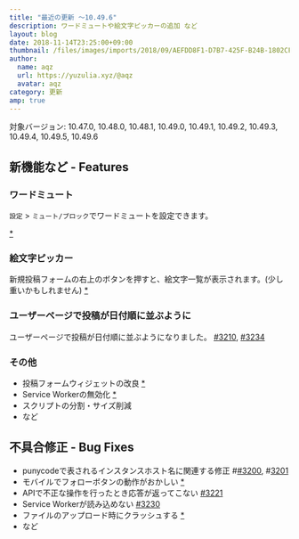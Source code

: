 ```yaml
---
title: "最近の更新 ～10.49.6"
description: ワードミュートや絵文字ピッカーの追加 など
layout: blog
date: 2018-11-14T23:25:00+09:00
thumbnail: /files/images/imports/2018/09/AEFDD8F1-D7B7-425F-B24B-1802CF8CDFB9.jpg
author:
  name: aqz
  url: https://yuzulia.xyz/@aqz
  avatar: aqz
category: 更新
amp: true
---
```

対象バージョン: 10.47.0, 10.48.0, 10.48.1, 10.49.0, 10.49.1, 10.49.2, 10.49.3, 10.49.4, 10.49.5, 10.49.6

## 新機能など - Features
### ワードミュート
`設定` > `ミュート/ブロック`でワードミュートを設定できます。

[*](https://github.com/syuilo/misskey/commit/71d42f64dc840e744e757cb5edae32276d83a7f4)

### 絵文字ピッカー
新規投稿フォームの右上のボタンを押すと、絵文字一覧が表示されます。(少し重いかもしれません) [*](https://github.com/syuilo/misskey/commit/0fbf56219f4067e0ba952ab8727cd76dc8919e16)

### ユーザーページで投稿が日付順に並ぶように
ユーザーページで投稿が日付順に並ぶようになりました。
[#3210](https://github.com/syuilo/misskey/pull/3210), [#3234](https://github.com/syuilo/misskey/pull/3234)

### その他
- 投稿フォームウィジェットの改良 [*](https://github.com/syuilo/misskey/commit/dd3f007582087d2a1ea80b25523241309add9f34)
- Service Workerの無効化 [*](https://github.com/syuilo/misskey/commit/46a51addade571d3d00d2cbc92f94b51c78dc709)
- スクリプトの分割・サイズ削減
- など

## 不具合修正 - Bug Fixes
- punycodeで表されるインスタンスホスト名に関連する修正 #[#3200](https://github.com/syuilo/misskey/pull/3200), #[3201](https://github.com/syuilo/misskey/pull/3201)
- モバイルでフォローボタンの動作がおかしい [*](https://github.com/syuilo/misskey/commit/7896242f57b077275ceb0e48779e1bd5b2c99042)
- APIで不正な操作を行ったとき応答が返ってこない [#3221](https://github.com/syuilo/misskey/pull/3221)
- Service Workerが読み込めない [#3230](https://github.com/syuilo/misskey/pull/3230)
- ファイルのアップロード時にクラッシュする [*](https://github.com/syuilo/misskey/commit/840ad758303e3049a505a4eb26dc751d636adbec)
- など